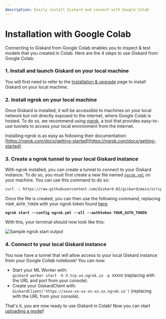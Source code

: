 ```yaml
---
description: Easily install Giskard and connect with Google Colab
---
```


# Installation with Google Colab

Connecting to Giskard from Google Colab enables you to inspect & test models that you created in Colab. Here are the 4
steps to use Giskard from Google Colab:

### 1. Install and launch Giskard on your local machine

You will first need to refer to the [Installation & upgrade](./) page to install Giskard on your local machine.

### 2. Install ngrok on your local machine

Once Giskard is installed, it will be accessible to machines on your local network but not directly exposed to the
internet, where Google Colab is hosted. To do so, we recommend using [ngrok](https://ngrok.com/), a tool that provides
easy-to-use tunnels to access your local environment from the internet.

Installing ngrok is as easy as following their
documentation: [https://ngrok.com/docs/getting-started](https://ngrok.com/docs/getting-started)

### 3. Create a ngrok tunnel to your local Giskard instance

With ngrok installed, you can create a tunnel to connect to your Giskard instance. To do so, you must first create a new
file named [`ngrok.yml`](https://github.com/Giskard-AI/giskard/blob/main/scripts/ngrok.yml) on your machine. You can use
this command to do so:

```sh
curl -L https://raw.githubusercontent.com/Giskard-AI/giskard/main/scripts/ngrok.yml > ngrok.yml
```

Once the file is created, you can then use the following command, replacing `YOUR_AUTH_TOKEN` with your ngrok token
found [here](https://dashboard.ngrok.com/get-started/your-authtoken).&#x20;

<pre class="language-bash"><code class="lang-bash"><strong>ngrok start --config ngrok.yml --all --authtoken YOUR_AUTH_TOKEN
</strong></code></pre>

With this, your terminal should now look like this:

![<p>Sample <code>ngrok start</code> output</p>](<../../assets/image.png>)

### 4. Connect to your local Giskard instance

You now have a tunnel that will allow access to your local Giskard instance from your Google Collab notebook! You can
now:

* Start your ML Worker with:\
  `giskard worker start -h X.tcp.xx.ngrok.io -p XXXXX` (replacing with the URL and port from your console).
* Create your GiskardClient with:\
  `GiskardClient('https://xxxx-xx-xx-xx-xx.xx.ngrok.io')` (replacing with the URL from your console).

That's it, you are now ready to use Giskard in Colab! Now you can start [uploading a model](../upload-your-model-deprecated/)!
&#x20;
